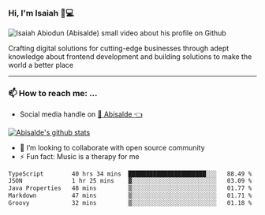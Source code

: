 ### Hi, I'm Isaiah 🌻💻

<img src="https://res.cloudinary.com/abisalde/image/upload/c_scale,h_311,w_816/v1616039512/Abisalde_github.gif" alt="Isaiah Abiodun (Abisalde) small video about his profile on Github">

Crafting digital solutions for cutting-edge businesses through adept knowledge about frontend development and building solutions to make the world a better place
<hr>

### 📫 How to reach me: ...
- Social media handle on <a href="https://twitter.com/abisalde">🔔  Abisalde   👈</a>


[![Abisalde's github stats](https://github-readme-stats.vercel.app/api?username=abisalde)](https://github.com/abisalde/github-readme-stats)

- 👯 I’m looking to collaborate with open source community
- ⚡ Fun fact: Music is a therapy for me


<!--
**abisalde/Abisalde** is a ✨ _special_ ✨ repository because its `README.md` (this file) appears on your GitHub profile.

Here are some ideas to get you started:


- 👯 I’m looking to collaborate with open source community
- 🤔 I’m looking for help with ...
- 💬 Ask me about ...
- 📫 How to reach me: ...
- 😄 Pronouns: ...
- ⚡ Fun fact: ...
-->

<!--START_SECTION:waka-->

```txt
TypeScript        40 hrs 34 mins  ██████████████████████░░░   88.49 %
JSON              1 hr 25 mins    ▓░░░░░░░░░░░░░░░░░░░░░░░░   03.09 %
Java Properties   48 mins         ▒░░░░░░░░░░░░░░░░░░░░░░░░   01.77 %
Markdown          47 mins         ▒░░░░░░░░░░░░░░░░░░░░░░░░   01.71 %
Groovy            32 mins         ▒░░░░░░░░░░░░░░░░░░░░░░░░   01.18 %
```

<!--END_SECTION:waka-->

